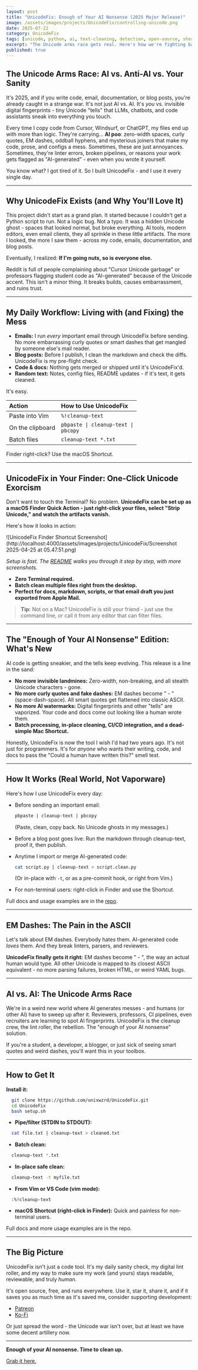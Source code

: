 ```yaml
---
layout: post
title: "UnicodeFix: Enough of Your AI Nonsense (2025 Major Release)"
image: /assets/images/projects/UnicodeFix/controlling-unicode.png
date: 2025-07-22
category: UnicodeFix
tags: [unicode, python, ai, text-cleaning, detection, open-source, shortcuts, devtools, ai-watermarks, anti-cheat]
excerpt: "The Unicode arms race gets real. Here's how we're fighting back."
published: true
---
```


## The Unicode Arms Race: AI vs. Anti-AI vs. Your Sanity

It's 2025, and if you write code, email, documentation, or blog posts, you're already caught in a strange war. It's not just AI vs. AI. It's *you* vs. invisible digital fingerprints - tiny Unicode "tells" that LLMs, chatbots, and code assistants sneak into everything you touch.

Every time I copy code from Cursor, Windsurf, or ChatGPT, my files end up with more than logic. They're carrying… **AI poo**: zero-width spaces, curly quotes, EM dashes, oddball hyphens, and mysterious joiners that make my code, prose, and configs a mess. Sometimes, these are just annoyances. Sometimes, they're linter errors, broken pipelines, or reasons your work gets flagged as "AI-generated" - even when you wrote it yourself.

You know what?
I got tired of it.
So I built UnicodeFix - and I use it every single day.

---

## Why UnicodeFix Exists (and Why You'll Love It)

This project didn't start as a grand plan. It started because I couldn't get a Python script to run. Not a logic bug. Not a typo. It was a hidden Unicode ghost - spaces that looked normal, but broke everything. AI tools, modern editors, even email clients, they all sprinkle in these little artifacts. The more I looked, the more I saw them - across my code, emails, documentation, and blog posts.

Eventually, I realized:
**If I'm going nuts, so is everyone else.**

Reddit is full of people complaining about "Cursor Unicode garbage" or professors flagging student code as "AI-generated" because of the Unicode accent. This isn't a minor thing. It breaks builds, causes embarrassment, and ruins trust.

---

## My Daily Workflow: Living with (and Fixing) the Mess

- **Emails:** I run *every* important email through UnicodeFix before sending. No more embarrassing curly quotes or smart dashes that get mangled by someone else's mail reader.
- **Blog posts:** Before I publish, I clean the markdown and check the diffs. UnicodeFix is my pre-flight check.
- **Code & docs:** Nothing gets merged or shipped until it's UnicodeFix'd.
- **Random text:** Notes, config files, README updates - if it's text, it gets cleaned.

It's easy.

| Action            | How to Use UnicodeFix                          |
|:------------------|:-----------------------------------------------|
| Paste into Vim    | <code>%!cleanup-text</code>                              |
| On the clipboard  | <code>pbpaste &#124; cleanup-text &#124; pbcopy</code>    |
| Batch files       | <code>cleanup-text *.txt</code>                           |

Finder right-click? Use the macOS Shortcut.

---

## UnicodeFix in Your Finder: One-Click Unicode Exorcism

Don't want to touch the Terminal? No problem.
**UnicodeFix can be set up as a macOS Finder Quick Action - just right-click your files, select "Strip Unicode," and watch the artifacts vanish.**

Here's how it looks in action:

![UnicodeFix Finder Shortcut Screenshot](http://localhost:4000/assets/images/projects/UnicodeFix/Screenshot 2025-04-25 at 05.47.51.png)

*Setup is fast. The [README](https://github.com/unixwzrd/UnicodeFix#shortcut-for-macos) walks you through it step by step, with more screenshots.*

- **Zero Terminal required.**
- **Batch clean multiple files right from the desktop.**
- **Perfect for docs, markdown, scripts, or that email draft you just exported from Apple Mail.**

> **Tip:** Not on a Mac? UnicodeFix is still your friend - just use the command line, or call it from any editor that can filter files.

---

## The "Enough of Your AI Nonsense" Edition: What's New

AI code is getting sneakier, and the tells keep evolving. This release is a line in the sand:

- **No more invisible landmines:** Zero-width, non-breaking, and all stealth Unicode characters - gone.
- **No more curly quotes and fake dashes:** EM dashes become " - " (space-dash-space). All smart quotes get flattened into classic ASCII.
- **No more AI watermarks:** Digital fingerprints and other "tells" are vaporized. Your code and docs come out looking like a human wrote them.
- **Batch processing, in-place cleaning, CI/CD integration, and a dead-simple Mac Shortcut.**

Honestly, UnicodeFix is now the tool I wish I'd had two years ago. It's not just for programmers. It's for *anyone* who wants their writing, code, and docs to pass the "Could a human have written this?" smell test.

---

## How It Works (Real World, Not Vaporware)

Here's how I use UnicodeFix every day:

- Before sending an important email:

  ```sh
  pbpaste | cleanup-text | pbcopy
  ```

  (Paste, clean, copy back. No Unicode ghosts in my messages.)

- Before a blog post goes live:
  Run the markdown through cleanup-text, proof it, then publish.

- Anytime I import or merge AI-generated code:

  ```sh
  cat script.py | cleanup-text > script.clean.py
  ```

  (Or in-place with `-t`, or as a pre-commit hook, or right from Vim.)

- For non-terminal users: right-click in Finder and use the Shortcut.

Full docs and usage examples are in the [repo](https://github.com/unixwzrd/UnicodeFix).

---

## EM Dashes: The Pain in the ASCII

Let's talk about EM dashes. Everybody hates them.
AI-generated code *loves* them.
And they break linters, parsers, and reviewers.

**UnicodeFix finally gets it right:**
EM dashes become " - ", the way an actual human would type. All other Unicode is mapped to its closest ASCII equivalent - no more parsing failures, broken HTML, or weird YAML bugs.

---

## AI vs. AI: The Unicode Arms Race

We're in a weird new world where AI generates messes - and humans (or other AI) have to sweep up after it. Reviewers, professors, CI pipelines, even recruiters are learning to spot AI fingerprints. UnicodeFix is the cleanup crew, the lint roller, the rebellion. The "enough of your AI nonsense" solution.

If you're a student, a developer, a blogger, or just sick of seeing smart quotes and weird dashes, you'll want this in your toolbox.

---

## How to Get It

**Install it:**

```sh
  git clone https://github.com/unixwzrd/UnicodeFix.git
  cd UnicodeFix
  bash setup.sh
```

- **Pipe/filter (STDIN to STDOUT):**

```sh
  cat file.txt | cleanup-text > cleaned.txt
```

- **Batch clean:**

```sh
  cleanup-text *.txt
```

- **In-place safe clean:**

```sh
  cleanup-text -t myfile.txt
```

- **From Vim or VS Code (vim mode):**

```vim
  :%!cleanup-text
```

- **macOS Shortcut (right-click in Finder):**
  Quick and painless for non-terminal users.

Full docs and more usage examples are in the repo.

---

## The Big Picture

UnicodeFix isn't just a code tool.
It's my daily sanity check, my digital lint roller, and my way to make sure my work (and yours) stays readable, reviewable, and truly *human*.

It's open source, free, and runs everywhere.
Use it, star it, share it, and if it saves you as much time as it's saved me, consider supporting development:

- [Patreon](https://patreon.com/unixwzrd)
- [Ko-Fi](https://ko-fi.com/unixwzrd)

Or just spread the word - the Unicode war isn't over, but at least we have some decent artillery now.

---

**Enough of your AI nonsense. Time to clean up.**

[Grab it here.](https://github.com/unixwzrd/UnicodeFix)



